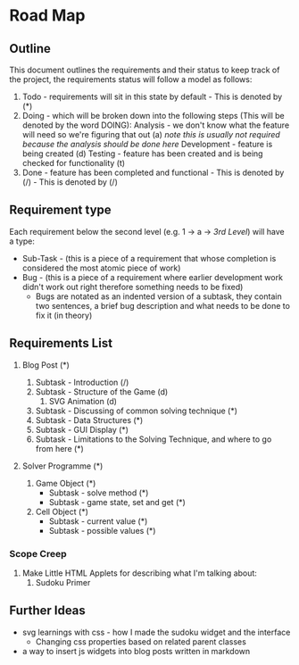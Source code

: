 # Road Map

## Outline

This document outlines the requirements and their status to keep track of the project, the requirements status will follow a model as follows:

1. Todo - requirements will sit in this state by default - This is denoted by (*)
2. Doing - which will be broken down into the following steps (This will be denoted by the word DOING):
    Analysis - we don't know what the feature will need so we're figuring that out (a) _note this is usually not required because the analysis should be done here_
    Development - feature is being created (d)
    Testing - feature has been created and is being checked for functionality (t)
3. Done - feature has been completed and functional - This is denoted by (/) - This is denoted by (/)

## Requirement type

Each requirement below the second level (e.g. 1 -> a -> _3rd Level_) will have a type:

* Sub-Task - (this is a piece of a requirement that whose completion is considered the most atomic piece of work)
* Bug - (this is a piece of a requirement where earlier development work didn't work out right therefore something needs to be fixed)
    * Bugs are notated as an indented version of a subtask, they contain two sentences, a brief bug description and what needs to be done to fix it (in theory)

## Requirements List

1. Blog Post (*)
    1. Subtask - Introduction (/)
    2. Subtask - Structure of the Game (d)
        1. SVG Animation (d)
    3. Subtask - Discussing of common solving technique (*)
    4. Subtask - Data Structures (*)
    5. Subtask -  GUI Display (*)
    6. Subtask - Limitations to the Solving Technique, and where to go from here (*)

2. Solver Programme (*)
    1. Game Object (*)
        * Subtask - solve method (*)
        * Subtask - game state, set and get (*)
    2. Cell Object (*)
        * Subtask - current value (*)
        * Subtask - possible values (*)

### Scope Creep

1. Make Little HTML Applets for describing what I'm talking about:
    1. Sudoku Primer

## Further Ideas

* svg learnings with css - how I made the sudoku widget and the interface
    * Changing css properties based on related parent classes
* a way to insert js widgets into blog posts written in markdown
